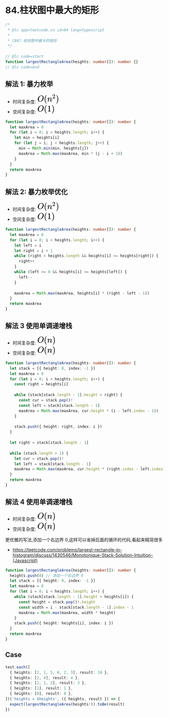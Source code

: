 # 84.柱状图中最大的矩形

```ts
/*
 * @lc app=leetcode.cn id=84 lang=typescript
 *
 * [84] 柱状图中最大的矩形
 */

// @lc code=start
function largestRectangleArea(heights: number[]): number {}
// @lc code=end
```

## 解法 1: 暴力枚举

- 时间复杂度: <!-- $O(n^2)$ --> <img style="transform: translateY(0.1em); background: white;" src="./svg/o-n-^-2.svg" alt="O(n^2)">
- 空间复杂度: <!-- $O(1)$ --> <img style="transform: translateY(0.1em); background: white;" src="./svg/o-1.svg" alt="O(1)">

```ts
function largestRectangleArea(heights: number[]): number {
  let maxArea = 0
  for (let i = 0; i < heights.length; i++) {
    let min = heights[i]
    for (let j = i; j < heights.length; j++) {
      min = Math.min(min, heights[j])
      maxArea = Math.max(maxArea, min * (j - i + 1))
    }
  }
  return maxArea
}
```

## 解法 2: 暴力枚举优化

- 时间复杂度: <!-- $O(n^2)$ --> <img style="transform: translateY(0.1em); background: white;" src="./svg/o-n-^-2.svg" alt="O(n^2)">
- 空间复杂度: <!-- $O(1)$ --> <img style="transform: translateY(0.1em); background: white;" src="./svg/o-1.svg" alt="O(1)">

```ts
function largestRectangleArea(heights: number[]): number {
  let maxArea = 0
  for (let i = 0; i < heights.length; i++) {
    let left = i
    let right = i + 1
    while (right < heights.length && heights[i] <= heights[right]) {
      right++
    }
    while (left >= 0 && heights[i] <= heights[left]) {
      left--
    }

    maxArea = Math.max(maxArea, heights[i] * (right - left - 1))
  }
  return maxArea
}
```

## 解法 3 使用单调递增栈

- 时间复杂度: <!-- $O(n)$ --> <img style="transform: translateY(0.1em); background: white;" src="./svg/o-n.svg" alt="O(n)">
- 空间复杂度: <!-- $O(n)$ --> <img style="transform: translateY(0.1em); background: white;" src="./svg/o-n.svg" alt="O(n)">

```ts
function largestRectangleArea(heights: number[]): number {
  let stack = [{ height: 0, index: -1 }]
  let maxArea = 0
  for (let i = 0; i < heights.length; i++) {
    const right = heights[i]

    while (stack[stack.length - 1].height > right) {
      const cur = stack.pop()!
      const left = stack[stack.length - 1]
      maxArea = Math.max(maxArea, cur.height * (i - left.index - 1))
    }

    stack.push({ height: right, index: i })
  }

  let right = stack[stack.length - 1]

  while (stack.length > 1) {
    let cur = stack.pop()!
    let left = stack[stack.length - 1]
    maxArea = Math.max(maxArea, cur.height * (right.index - left.index))
  }
  return maxArea
}
```

## 解法 4 使用单调递增栈

- 时间复杂度: <!-- $O(n)$ --> <img style="transform: translateY(0.1em); background: white;" src="./svg/o-n.svg" alt="O(n)">
- 空间复杂度: <!-- $O(n)$ --> <img style="transform: translateY(0.1em); background: white;" src="./svg/o-n.svg" alt="O(n)">

更优雅的写法,添加一个右边界 0,这样可以省掉后面的循环的代码,看起来精简很多

- https://leetcode.com/problems/largest-rectangle-in-histogram/discuss/1430546/Monotonique-Stack-Solution-Intuition-(Javascript)

```ts
function largestRectangleArea(heights: number[]): number {
  heights.push(0) // 添加一个右边界 0
  let stack = [{ height: 0, index: -1 }]
  let maxArea = 0
  for (let i = 0; i < heights.length; i++) {
    while (stack[stack.length - 1].height > heights[i]) {
      const height = stack.pop()!.height
      const width = i - stack[stack.length - 1].index - 1
      maxArea = Math.max(maxArea, width * height)
    }
    stack.push({ height: heights[i], index: i })
  }
  return maxArea
}
```

## Case

```ts
test.each([
  { heights: [2, 1, 5, 6, 2, 3], result: 10 },
  { heights: [2, 4], result: 4 },
  { heights: [2, 1, 2], result: 3 },
  { heights: [1], result: 1 },
  { heights: [0], result: 0 },
])('heights = $heights', ({ heights, result }) => {
  expect(largestRectangleArea(heights!)).toBe(result)
})
```
